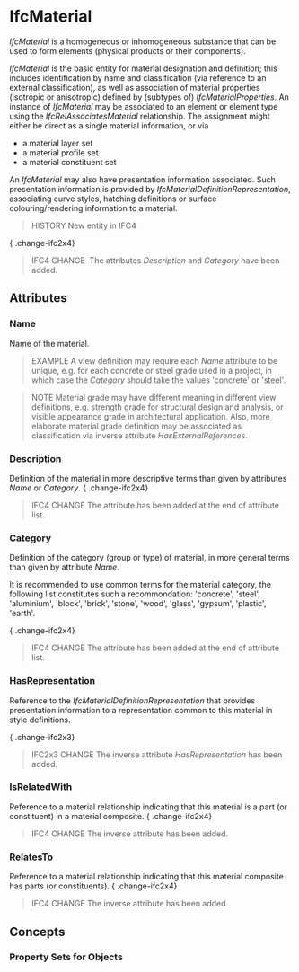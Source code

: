 # IfcMaterial

_IfcMaterial_ is a homogeneous or inhomogeneous substance that can be used to form elements (physical products or their components).

_IfcMaterial_ is the basic entity for material designation and definition; this includes identification by name and classification (via reference to an external classification), as well as association of material properties (isotropic or anisotropic) defined by (subtypes of) _IfcMaterialProperties_. An instance of _IfcMaterial_ may be associated to an element or element type using the _IfcRelAssociatesMaterial_ relationship. The assignment might either be direct as a single material information, or via

* a material layer set
* a material profile set
* a material constituent set

An _IfcMaterial_ may also have presentation information associated. Such presentation information is provided by _IfcMaterialDefinitionRepresentation_, associating curve styles, hatching definitions or surface colouring/rendering information to a material.

> HISTORY New entity in IFC4

{ .change-ifc2x4}
> IFC4 CHANGE  The attributes _Description_ and _Category_ have been added.

## Attributes

### Name
Name of the material.
> EXAMPLE  A view definition may require each _Name_ attribute to be unique, e.g. for each concrete or steel grade used in a project, in which case the _Category_ should take the values 'concrete' or 'steel'.

> NOTE  Material grade may have different meaning in different view definitions, e.g. strength grade for structural design and analysis, or visible appearance grade in architectural application. Also, more elaborate material grade definition may be associated as classification via inverse attribute _HasExternalReferences_.

### Description
Definition of the material in more descriptive terms than given by attributes _Name_ or _Category_.
{ .change-ifc2x4}
> IFC4 CHANGE  The attribute has been added at the end of attribute list.

### Category
Definition of the category (group or type) of material, in more general terms than given by attribute _Name_.

It is recommended to use common terms for the material category, the following list constitutes such a recommondation: 'concrete', 'steel', 'aluminium', 'block', 'brick', 'stone', 'wood', 'glass', 'gypsum', 'plastic', 'earth'.

{ .change-ifc2x4}
> IFC4 CHANGE  The attribute has been added at the end of attribute list.

### HasRepresentation
Reference to the _IfcMaterialDefinitionRepresentation_ that provides presentation information to a representation common to this material in style definitions.

{ .change-ifc2x3}
> IFC2x3 CHANGE  The inverse attribute _HasRepresentation_ has been added.

### IsRelatedWith
Reference to a material relationship indicating that this material is a part (or constituent) in a material composite.
{ .change-ifc2x4}
> IFC4 CHANGE  The inverse attribute has been added.

### RelatesTo
Reference to a material relationship indicating that this material composite has parts (or constituents).
{ .change-ifc2x4}
> IFC4 CHANGE  The inverse attribute has been added.

## Concepts

### Property Sets for Objects



